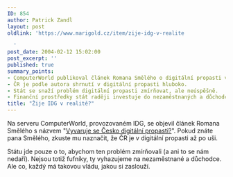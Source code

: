 ```yaml
---
ID: 854
author: Patrick Zandl
layout: post
oldlink: 'https://www.marigold.cz/item/zije-idg-v-realite

  '
post_date: 2004-02-12 15:02:00
post_excerpt: ''
published: true
summary_points:
- ComputerWorld publikoval článek Romana Smělého o digitální propasti v ČR.
- ČR je podle autora shrnutí v digitální propasti hluboko.
- Stát se snaží problém digitální propasti zmírňovat, ale neúspěšně.
- Finanční prostředky stát raději investuje do nezaměstnaných a důchodců.
title: "Žije IDG v realitě?"
---
```


<p>
Na serveru ComputerWorld, provozovaném IDG, se objevil článek Romana Smělého s názvem "<A href="http://www.cw.cz/cw.nsf/ID/B7307AA246655722C1256E35005FB476">Vyvaruje se Česko digitální propasti?</A>". Pokud znáte pana Smělého, zkuste mu naznačit, že ČR je v digitální propasti až po uši.</p>

<p>
Státu&#160;jde pouze o to, abychom ten problém zmírňovali (a ani to se nám nedaří). Nejsou totiž fufníky, ty vyhazujeme na nezaměstnané a&#160;důchodce. Ale co, každý má takovou vládu, jakou si zaslouží.</p>